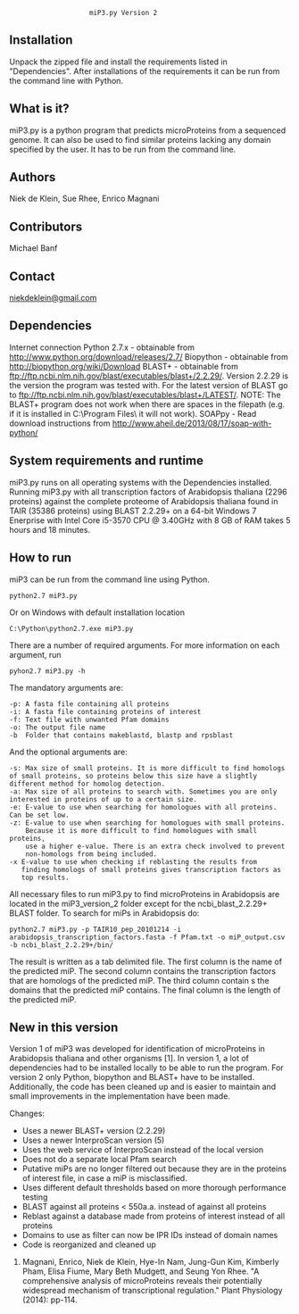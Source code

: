                         miP3.py Version 2

Installation
-----------
Unpack the zipped file and install the requirements listed in "Dependencies". After installations of the requirements it can be run from the command line with Python. 

What is it?
-----------
miP3.py is a python program that predicts microProteins from a sequenced genome. It can also be used to find similar proteins lacking any domain specified by the user. It has to be run from the command line.

Authors
-------
Niek de Klein, Sue Rhee, Enrico Magnani

Contributors
------------
Michael Banf

Contact
------
niekdeklein@gmail.com

Dependencies
------------
Internet connection
Python 2.7.x - obtainable from http://www.python.org/download/releases/2.7/ 
Biopython - obtainable from http://biopython.org/wiki/Download 
BLAST+ - obtainable from
ftp://ftp.ncbi.nlm.nih.gov/blast/executables/blast+/2.2.29/. Version 2.2.29 is the version the program was tested with. For the latest version of BLAST go to ftp://ftp.ncbi.nlm.nih.gov/blast/executables/blast+/LATEST/. NOTE: The BLAST+ program does not work when there are spaces in the filepath (e.g. if it is installed in C:\Program Files\ it will not work).
SOAPpy - Read download instructions from http://www.aheil.de/2013/08/17/soap-with-python/


System requirements and runtime
-------------------------------
miP3.py runs on all operating systems with the Dependencies installed.
Running miP3.py with all transcription factors of Arabidopsis thaliana (2296 proteins) against the complete proteome of Arabidopsis thaliana found in TAIR (35386 proteins) using BLAST 2.2.29+ on a 64-bit Windows 7 Enerprise with Intel Core i5-3570 CPU @ 3.40GHz with 8 GB of RAM takes 5 hours and 18 minutes. 


How to run
----------
miP3 can be run from the command line using Python. 

    python2.7 miP3.py

Or on Windows with default installation location

    C:\Python\python2.7.exe miP3.py

There are a number of required arguments. For more information on each argument, run

    pyhon2.7 miP3.py -h

The mandatory arguments are:

    -p: A fasta file containing all proteins 
    -i: A fasta file containing proteins of interest 
    -f: Text file with unwanted Pfam domains 
    -o: The output file name 
    -b  Folder that contains makeblastd, blastp and rpsblast

And the optional arguments are:

    -s: Max size of small proteins. It is more difficult to find homologs of small proteins, so proteins below this size have a slightly different method for homolog detection.  
    -a: Max size of all proteins to search with. Sometimes you are only interested in proteins of up to a certain size. 
    -e: E-value to use when searching for homologues with all proteins. Can be set low. 
    -z: E-value to use when searching for homologues with small proteins. 
        Because it is more difficult to find homologues with small proteins, 
        use a higher e-value. There is an extra check involved to prevent 
        non-homologs from being included. 
    -x E-value to use when checking if reblasting the results from
       finding homologs of small proteins gives transcription factors as
       top results. 


All necessary files to run miP3.py to find microProteins in Arabidopsis are located in the miP3_version_2 folder except for the ncbi_blast_2.2.29+ BLAST folder. To search for miPs in Arabidopsis do: 

    python2.7 miP3.py -p TAIR10_pep_20101214 -i arabidopsis_transcription_factors.fasta -f Pfam.txt -o miP_output.csv -b ncbi_blast_2.2.29+/bin/
    
The result is written as a tab delimited file. The first column is the name of the predicted miP. The second column contains the transcription factors that are homologs of the predicted miP. The third column contain s the domains that the predicted miP contains. The final column is the length of the predicted miP.


New in this version
----------------
Version 1 of miP3 was developed for identification of microProteins in Arabidopsis thaliana and other organisms [1]. In version 1, a lot of dependencies had to be installed locally to be able to run the program. For version 2 only Python, biopython and BLAST+ have to be installed. Additionally, the code has been cleaned up and is easier to maintain and small improvements in the implementation have been made.

Changes:
- Uses a newer BLAST+ version (2.2.29)
- Uses a newer InterproScan version (5)
- Uses the web service of InterproScan instead of the local version
- Does not do a separate local Pfam search
- Putative miPs are no longer filtered out because they are in the proteins of interest file, in case a miP is misclassified.
- Uses different default thresholds based on more thorough performance testing
- BLAST against all proteins < 550a.a. instead of against all proteins
- Reblast against a database made from proteins of interest instead of all proteins
- Domains to use as filter can now be IPR IDs instead of domain names 
- Code is reorganized and cleaned up 

1. Magnani, Enrico, Niek de Klein, Hye-In Nam, Jung-Gun Kim, Kimberly Pham, Elisa Fiume, Mary Beth Mudgett, and Seung Yon Rhee. "A comprehensive analysis of microProteins reveals their potentially widespread mechanism of transcriptional regulation." Plant Physiology (2014): pp-114.

